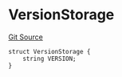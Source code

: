 # VersionStorage
[Git Source](https://github.com/thrackle-io/tron/blob/2c06fb72526db5cd6662cbeec5fef5842b764c6f/src/protocol/diamond/VersionFacetLib.sol)


```solidity
struct VersionStorage {
    string VERSION;
}
```

